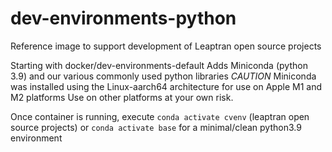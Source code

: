 # dev-environments-python
Reference image to support development of Leaptran open source projects

Starting with docker/dev-environments-default
Adds Miniconda (python 3.9) and our various commonly used python libraries
*CAUTION* Miniconda was installed using the Linux-aarch64 architecture for use on Apple M1 and M2 platforms
	Use on other platforms at your own risk.

Once container is running, execute `conda activate cvenv` (leaptran open source projects)
or `conda activate base` for a minimal/clean python3.9 environment
